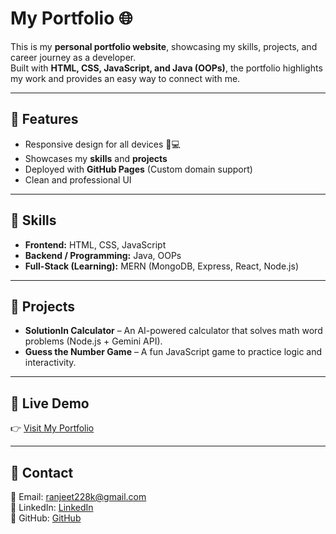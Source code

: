# My Portfolio 🌐

This is my **personal portfolio website**, showcasing my skills, projects, and career journey as a developer.  
Built with **HTML, CSS, JavaScript, and Java (OOPs)**, the portfolio highlights my work and provides an easy way to connect with me.

---

## 🔹 Features
- Responsive design for all devices 📱💻
- Showcases my **skills** and **projects**
- Deployed with **GitHub Pages** (Custom domain support)
- Clean and professional UI

---

## 🔹 Skills
- **Frontend:** HTML, CSS, JavaScript  
- **Backend / Programming:** Java, OOPs  
- **Full-Stack (Learning):** MERN (MongoDB, Express, React, Node.js)

---

## 🔹 Projects
- **SolutionIn Calculator** – An AI-powered calculator that solves math word problems (Node.js + Gemini API).  
- **Guess the Number Game** – A fun JavaScript game to practice logic and interactivity.  

---

## 🔹 Live Demo
👉 [Visit My Portfolio](https://ranjeetkumar228.github.io/My-Portfolio-/)  

---

## 🔹 Contact
📩 Email: ranjeet228k@gmail.com  
🔗 LinkedIn: [LinkedIn](https://linkedin.com/in/ranjeet-kumar-36659b241/)  
🐙 GitHub: [GitHub](https://github.com/RanjeetKumar228)
